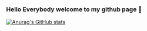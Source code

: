 ### Hello Everybody welcome to my github page 👋
[![Anurag's GitHub stats](https://github-readme-stats.vercel.app/api?username=MICKYLE237)](https://github.com/anuraghazra/github-readme-stats)
<!--
**MICKYLE237/MICKYLE237** is a ✨ _special_ ✨ repository because its `README.md` (this file) appears on your GitHub profile.

Here are some ideas to get you started:

- 🔭 I’m currently working on ...
- 🌱 I’m currently learning ...
- 👯 I’m looking to collaborate on ...
- 🤔 I’m looking for help with ...
- 💬 Ask me about ...
- 📫 How to reach me: ...
- 😄 Pronouns: ...
- ⚡ Fun fact: ...
-->
